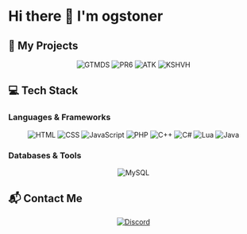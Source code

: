 # Hi there 👋 I'm ogstoner

## 🚀 My Projects

<div align="center">
  
![GTMDS](https://img.shields.io/badge/GTMDS-000000?style=for-the-badge)
![PR6](https://img.shields.io/badge/PR6-4B0082?style=for-the-badge)
![ATK](https://img.shields.io/badge/ATK-006400?style=for-the-badge)
![KSHVH](https://img.shields.io/badge/KSHVH-FF4500?style=for-the-badge)

</div>

## 💻 Tech Stack

### Languages & Frameworks
<div align="center">
  
![HTML](https://img.shields.io/badge/HTML-E34F26?style=for-the-badge&logo=html&logoColor=white)
![CSS](https://img.shields.io/badge/CSS-1572B6?style=for-the-badge&logo=css&logoColor=white)
![JavaScript](https://img.shields.io/badge/JavaScript-F7DF1E?style=for-the-badge&logo=javascript&logoColor=black)
![PHP](https://img.shields.io/badge/PHP-777BB4?style=for-the-badge&logo=php&logoColor=white)
![C++](https://img.shields.io/badge/C%2B%2B-00599C?style=for-the-badge&logo=c%2B%2B&logoColor=white)
![C#](https://img.shields.io/badge/C%23-239120?style=for-the-badge&logo=c-sharp&logoColor=white)
![Lua](https://img.shields.io/badge/Lua-2C2D72?style=for-the-badge&logo=lua&logoColor=white)
![Java](https://img.shields.io/badge/Java-ED8B00?style=for-the-badge&logo=openjdk&logoColor=white)

</div>

### Databases & Tools
<div align="center">

![MySQL](https://img.shields.io/badge/MySQL-4479A1?style=for-the-badge&logo=mysql&logoColor=white)

</div>

## 📬 Contact Me

<div align="center">

[![Discord](https://img.shields.io/badge/Discord-7289DA?style=for-the-badge&logo=discord&logoColor=white)](https://discord.com/users/871082674629005332)

</div>
